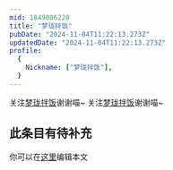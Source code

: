 ```yaml
---
mid: 1849006220
title: "梦珑拌饭"
pubDate: "2024-11-04T11:22:13.273Z"
updatedDate: "2024-11-04T11:22:13.273Z"
profile:
  {
    Nickname: ["梦珑拌饭"],
  }
---
```


关注[梦珑拌饭](https://space.bilibili.com/1849006220)谢谢喵~ 关注[梦珑拌饭](https://space.bilibili.com/1849006220)谢谢喵~

## 此条目有待补充
你可以在[这里](https://github.com/Yuhanawa/VTuber.ICU-Content/edit/master/v/梦珑拌饭/index.md)编辑本文
